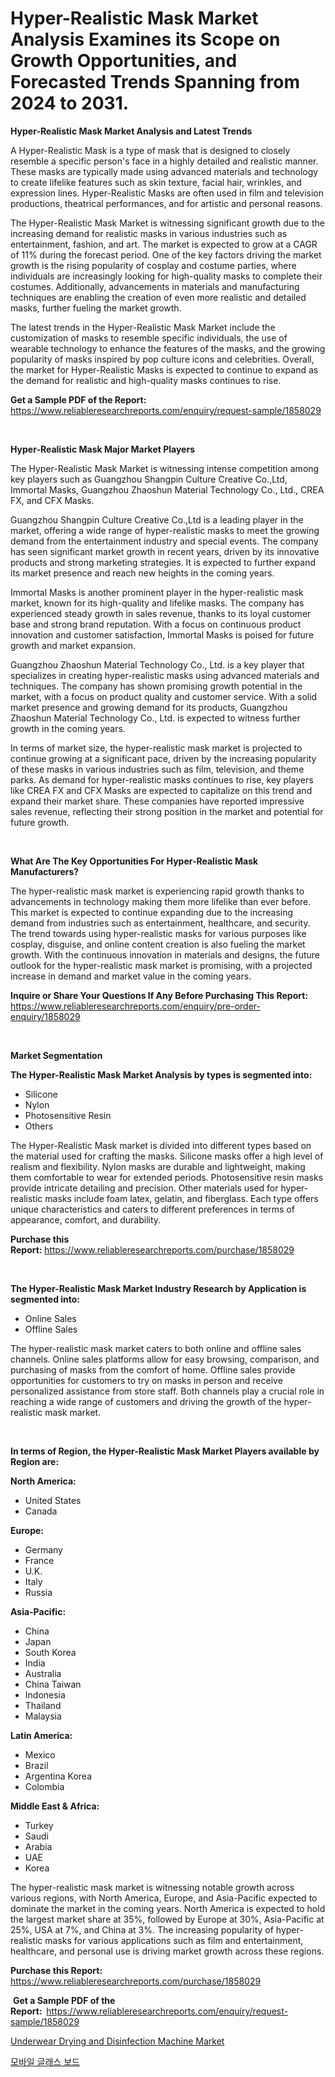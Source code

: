 <p><h1>Hyper-Realistic Mask Market Analysis Examines its Scope on Growth Opportunities, and Forecasted Trends Spanning from 2024 to 2031.</h1></p><p><strong>Hyper-Realistic Mask Market Analysis and Latest Trends</strong></p>
<p><p>A Hyper-Realistic Mask is a type of mask that is designed to closely resemble a specific person's face in a highly detailed and realistic manner. These masks are typically made using advanced materials and technology to create lifelike features such as skin texture, facial hair, wrinkles, and expression lines. Hyper-Realistic Masks are often used in film and television productions, theatrical performances, and for artistic and personal reasons.</p><p>The Hyper-Realistic Mask Market is witnessing significant growth due to the increasing demand for realistic masks in various industries such as entertainment, fashion, and art. The market is expected to grow at a CAGR of 11% during the forecast period. One of the key factors driving the market growth is the rising popularity of cosplay and costume parties, where individuals are increasingly looking for high-quality masks to complete their costumes. Additionally, advancements in materials and manufacturing techniques are enabling the creation of even more realistic and detailed masks, further fueling the market growth.</p><p>The latest trends in the Hyper-Realistic Mask Market include the customization of masks to resemble specific individuals, the use of wearable technology to enhance the features of the masks, and the growing popularity of masks inspired by pop culture icons and celebrities. Overall, the market for Hyper-Realistic Masks is expected to continue to expand as the demand for realistic and high-quality masks continues to rise.</p></p>
<p><strong>Get a Sample PDF of the Report:&nbsp;</strong> <a href="https://www.reliableresearchreports.com/enquiry/request-sample/1858029">https://www.reliableresearchreports.com/enquiry/request-sample/1858029</a></p>
<p>&nbsp;</p>
<p><strong>Hyper-Realistic Mask Major Market Players</strong></p>
<p><p>The Hyper-Realistic Mask Market is witnessing intense competition among key players such as Guangzhou Shangpin Culture Creative Co.,Ltd, Immortal Masks, Guangzhou Zhaoshun Material Technology Co., Ltd., CREA FX, and CFX Masks.</p><p>Guangzhou Shangpin Culture Creative Co.,Ltd is a leading player in the market, offering a wide range of hyper-realistic masks to meet the growing demand from the entertainment industry and special events. The company has seen significant market growth in recent years, driven by its innovative products and strong marketing strategies. It is expected to further expand its market presence and reach new heights in the coming years.</p><p>Immortal Masks is another prominent player in the hyper-realistic mask market, known for its high-quality and lifelike masks. The company has experienced steady growth in sales revenue, thanks to its loyal customer base and strong brand reputation. With a focus on continuous product innovation and customer satisfaction, Immortal Masks is poised for future growth and market expansion.</p><p>Guangzhou Zhaoshun Material Technology Co., Ltd. is a key player that specializes in creating hyper-realistic masks using advanced materials and techniques. The company has shown promising growth potential in the market, with a focus on product quality and customer service. With a solid market presence and growing demand for its products, Guangzhou Zhaoshun Material Technology Co., Ltd. is expected to witness further growth in the coming years.</p><p>In terms of market size, the hyper-realistic mask market is projected to continue growing at a significant pace, driven by the increasing popularity of these masks in various industries such as film, television, and theme parks. As demand for hyper-realistic masks continues to rise, key players like CREA FX and CFX Masks are expected to capitalize on this trend and expand their market share. These companies have reported impressive sales revenue, reflecting their strong position in the market and potential for future growth.</p></p>
<p>&nbsp;</p>
<p><strong>What Are The Key Opportunities For Hyper-Realistic Mask Manufacturers?</strong></p>
<p><p>The hyper-realistic mask market is experiencing rapid growth thanks to advancements in technology making them more lifelike than ever before. This market is expected to continue expanding due to the increasing demand from industries such as entertainment, healthcare, and security. The trend towards using hyper-realistic masks for various purposes like cosplay, disguise, and online content creation is also fueling the market growth. With the continuous innovation in materials and designs, the future outlook for the hyper-realistic mask market is promising, with a projected increase in demand and market value in the coming years.</p></p>
<p><strong>Inquire or Share Your Questions If Any Before Purchasing This Report:</strong> <a href="https://www.reliableresearchreports.com/enquiry/pre-order-enquiry/1858029">https://www.reliableresearchreports.com/enquiry/pre-order-enquiry/1858029</a></p>
<p>&nbsp;</p>
<p><strong>Market Segmentation</strong></p>
<p><strong>The Hyper-Realistic Mask Market Analysis by types is segmented into:</strong></p>
<p><ul><li>Silicone</li><li>Nylon</li><li>Photosensitive Resin</li><li>Others</li></ul></p>
<p><p>The Hyper-Realistic Mask market is divided into different types based on the material used for crafting the masks. Silicone masks offer a high level of realism and flexibility. Nylon masks are durable and lightweight, making them comfortable to wear for extended periods. Photosensitive resin masks provide intricate detailing and precision. Other materials used for hyper-realistic masks include foam latex, gelatin, and fiberglass. Each type offers unique characteristics and caters to different preferences in terms of appearance, comfort, and durability.</p></p>
<p><strong>Purchase this Report:&nbsp;</strong><a href="https://www.reliableresearchreports.com/purchase/1858029">https://www.reliableresearchreports.com/purchase/1858029</a></p>
<p>&nbsp;</p>
<p><strong>The Hyper-Realistic Mask Market Industry Research by Application is segmented into:</strong></p>
<p><ul><li>Online Sales</li><li>Offline Sales</li></ul></p>
<p><p>The hyper-realistic mask market caters to both online and offline sales channels. Online sales platforms allow for easy browsing, comparison, and purchasing of masks from the comfort of home. Offline sales provide opportunities for customers to try on masks in person and receive personalized assistance from store staff. Both channels play a crucial role in reaching a wide range of customers and driving the growth of the hyper-realistic mask market.</p></p>
<p>&nbsp;</p>
<p><strong>In terms of Region, the Hyper-Realistic Mask Market Players available by Region are:</strong></p>
<p>
    <p> <strong> North America: </strong>
        <ul>
            <li>United States</li>
            <li>Canada</li>
        </ul>
        </p> 
    <p> <strong> Europe: </strong>
        <ul>
            <li>Germany</li>
            <li>France</li>
            <li>U.K.</li>
            <li>Italy</li>
            <li>Russia</li>
        </ul>
        </p> 
    <p> <strong> Asia-Pacific: </strong>
        <ul>
            <li>China</li>
            <li>Japan</li>
            <li>South Korea</li>
            <li>India</li>
            <li>Australia</li>
            <li>China Taiwan</li>
            <li>Indonesia</li>
            <li>Thailand</li>
            <li>Malaysia</li>
        </ul>
        </p> 
    <p> <strong> Latin America: </strong>
        <ul>
            <li>Mexico</li>
            <li>Brazil</li>
            <li>Argentina Korea</li>
            <li>Colombia</li>
        </ul>
        </p> 
    <p> <strong> Middle East & Africa: </strong>
        <ul>
            <li>Turkey</li>
            <li>Saudi</li>
            <li>Arabia</li>
            <li>UAE</li>
            <li>Korea</li>
        </ul>
    </p>
    </p>
<p><p>The hyper-realistic mask market is witnessing notable growth across various regions, with North America, Europe, and Asia-Pacific expected to dominate the market in the coming years. North America is expected to hold the largest market share at 35%, followed by Europe at 30%, Asia-Pacific at 25%, USA at 7%, and China at 3%. The increasing popularity of hyper-realistic masks for various applications such as film and entertainment, healthcare, and personal use is driving market growth across these regions.</p></p>
<p><strong>Purchase this Report: </strong><a href="https://www.reliableresearchreports.com/purchase/1858029">https://www.reliableresearchreports.com/purchase/1858029</a></p>
<p>&nbsp;<strong>Get a Sample PDF of the Report:&nbsp;&nbsp;</strong><a href="https://www.reliableresearchreports.com/enquiry/request-sample/1858029">https://www.reliableresearchreports.com/enquiry/request-sample/1858029</a></p>
<p><strong></strong></p>
<p><p><a href="https://github.com/YashRP12/Market-Research-Report-List-3/blob/main/underwear-drying-and-disinfection-machine-market.md">Underwear Drying and Disinfection Machine Market</a></p><p><a href="https://github.com/qpfbabw35734906/Market-Research-Report-List-1/blob/main/21714557439.md">모바일 글래스 보드</a></p></p>